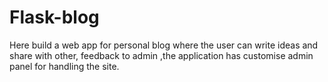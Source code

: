 # Flask-blog
Here build a web app for personal blog where the user can write ideas and share with other, feedback to admin ,the application has customise admin panel for handling the site.
